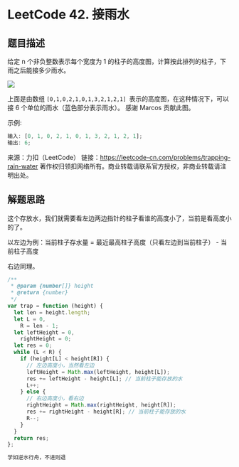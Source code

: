 # LeetCode 42. 接雨水

## 题目描述

给定 n 个非负整数表示每个宽度为 1 的柱子的高度图，计算按此排列的柱子，下雨之后能接多少雨水。

![](/algorithm/trapping-rain-water.png)

上面是由数组 `[0,1,0,2,1,0,1,3,2,1,2,1] `表示的高度图，在这种情况下，可以接 6 个单位的雨水（蓝色部分表示雨水）。 感谢 Marcos 贡献此图。

示例:

```javascript
输入: [0, 1, 0, 2, 1, 0, 1, 3, 2, 1, 2, 1];
输出: 6;
```

来源：力扣（LeetCode）
链接：https://leetcode-cn.com/problems/trapping-rain-water
著作权归领扣网络所有。商业转载请联系官方授权，非商业转载请注明出处。

## 解题思路

这个存放水，我们就需要看左边两边指针的柱子看谁的高度小了，当前是看高度小的了。

以左边为例：当前柱子存水量 = 最近最高柱子高度（只看左边到当前柱子） - 当前柱子高度

右边同理。

```javascript
/**
 * @param {number[]} height
 * @return {number}
 */
var trap = function (height) {
  let len = height.length;
  let L = 0,
    R = len - 1;
  let leftHeight = 0,
    rightHeight = 0;
  let res = 0;
  while (L < R) {
    if (height[L] < height[R]) {
      // 左边高度小，当然看左边
      leftHeight = Math.max(leftHeight, height[L]);
      res += leftHeight - height[L]; // 当前柱子能存放的水
      L++;
    } else {
      // 右边高度小，看右边
      rightHeight = Math.max(rightHeight, height[R]);
      res += rightHeight - height[R]; // 当前柱子能存放的水
      R--;
    }
  }
  return res;
};
```

```javascript
学如逆水行舟，不进则退
```
